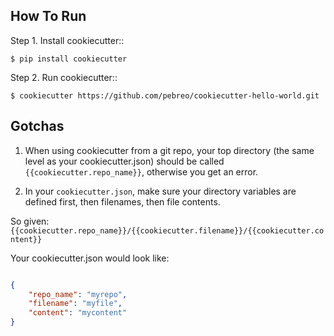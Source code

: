 How To Run
---------

Step 1. Install cookiecutter::
   
   
    $ pip install cookiecutter      

Step 2. Run cookiecutter:: 


    $ cookiecutter https://github.com/pebreo/cookiecutter-hello-world.git

Gotchas
-------
1) When using cookiecutter from a git repo, your top directory (the same level as your cookiecutter.json) should be 
called `{{cookiecutter.repo_name}}`, otherwise you get an error.

2) In your `cookiecutter.json`, make sure your directory variables are defined first, then filenames, then file contents.

So given: `{{cookiecutter.repo_name}}/{{cookiecutter.filename}}/{{cookiecutter.content}}`

Your cookiecutter.json would look like:

``` json

{
    "repo_name": "myrepo",
    "filename": "myfile",
    "content": "mycontent"
}
```
